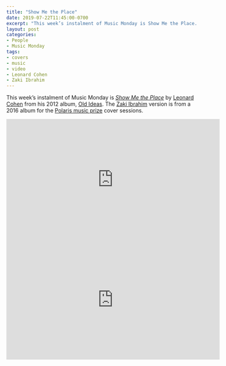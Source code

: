 ```yaml
---
title: "Show Me the Place"
date: 2019-07-22T11:45:00-0700
excerpt: "This week’s instalment of Music Monday is Show Me the Place. The 2012 Leonard Cohen original and a 2016 cover by Zaki Ibrahim."
layout: post
categories:
- People
- Music Monday
tags:
- covers
- music
- video
- Leonard Cohen
- Zaki Ibrahim
---
```

This week’s instalment of Music Monday is [_Show Me the Place_](https://leonardcohen.com/track/show-me-the-place-2) by
[Leonard Cohen](http://leonardcohen.com/) from his 2012 album,
[Old Ideas](https://en.wikipedia.org/wiki/Old_Ideas). The [Zaki Ibrahim](https://en.wikipedia.org/wiki/Zaki_Ibrahim)
version is from a 2016 album for the [Polaris music prize](https://polarismusicprize.ca/) cover sessions.

<div class="video-container">
<iframe width="560" height="315" src="https://www.youtube.com/embed/WCtoVoE5Mm4" frameborder="0" allowfullscreen title="Video: Show Me the Place by Leonard Cohen"></iframe>
</div>

<div class="video-container">
<iframe width="560" height="315" src="https://www.youtube.com/embed/COVER_ID" frameborder="0" allowfullscreen title="Video: Show Me the Place by Zaki Ibrahim"></iframe>
</div>
